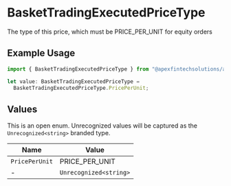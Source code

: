 # BasketTradingExecutedPriceType

The type of this price, which must be PRICE_PER_UNIT for equity orders

## Example Usage

```typescript
import { BasketTradingExecutedPriceType } from "@apexfintechsolutions/ascend-sdk/models/components";

let value: BasketTradingExecutedPriceType =
  BasketTradingExecutedPriceType.PricePerUnit;
```

## Values

This is an open enum. Unrecognized values will be captured as the `Unrecognized<string>` branded type.

| Name                   | Value                  |
| ---------------------- | ---------------------- |
| `PricePerUnit`         | PRICE_PER_UNIT         |
| -                      | `Unrecognized<string>` |